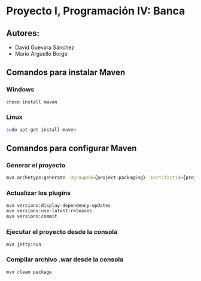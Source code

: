 # Proyecto I, Programación IV: Banca

## Autores:
- David Guevara Sánchez
- Mario Arguello Borge

## Comandos para instalar Maven

### Windows
```bash
choco install maven
```

### Linux
```bash
sudo apt-get install maven
```

## Comandos para configurar Maven

### Generar el proyecto
```bash
mvn archetype:generate -DgroupId={project-packaging} -DartifactId={project-name} -DarchetypeArtifactId={maven-template} -DinteractiveMode=false
```

### Actualizar los plugins
```bash
mvn versions:display-dependency-updates
mvn versions:use-latest-releases
mvn versions:commit
```

### Ejecutar el proyecto desde la consola
```bash
mvn jetty:run
```

### Compilar archivo .war desde la consola
```bash
mvn clean package
```
